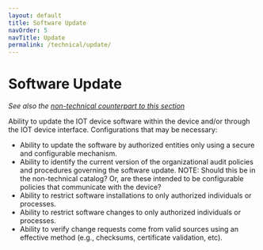 ```yaml
---
layout: default
title: Software Update
navOrder: 5
navTitle: Update
permalink: /technical/update/
---
```


# Software Update

_See also the [non-technical counterpart to this section](../_8259-Control/update.md)_

Ability to update the IOT device software within the device and/or through the IOT device interface. Configurations that may be necessary:
- Ability to update the software by authorized entities only using a secure and configurable mechanism.
- Ability to identify the current version of the organizational audit policies and procedures governing the software update. NOTE: Should this be in the non-technical catalog? Or, are these intended to be configurable policies that communicate with the device?
- Ability to restrict software installations to only authorized individuals or processes. 
- Ability to restrict software changes to only authorized individuals or processes. 
- Ability to verify change requests come from valid sources using an effective method (e.g., checksums, certificate validation, etc).

